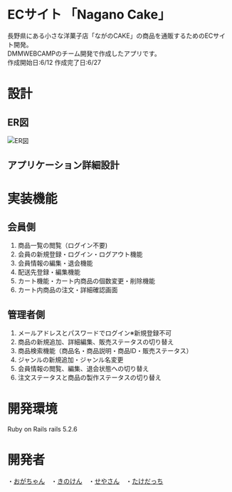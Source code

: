 # ECサイト 「Nagano Cake」
長野県にある小さな洋菓子店「ながのCAKE」の商品を通販するためのECサイト開発。<br>
DMMWEBCAMPのチーム開発で作成したアプリです。<br>
作成開始日:6/12 作成完了日:6/27

# 設計
## ER図
![ER図](https://user-images.githubusercontent.com/81765199/123536917-f19af600-d767-11eb-9f13-24328aeacb04.jpg)
## アプリケーション詳細設計

# 実装機能
## 会員側
1. 商品一覧の閲覧（ログイン不要)
2. 会員の新規登録・ログイン・ログアウト機能
3. 会員情報の編集・退会機能
4. 配送先登録・編集機能
5. カート機能・カート内商品の個数変更・削除機能
6. カート内商品の注文・詳細確認画面

## 管理者側
1. メールアドレスとパスワードでログイン※新規登録不可
2. 商品の新規追加、詳細編集、販売ステータスの切り替え
3. 商品検索機能（商品名・商品説明・商品ID・販売ステータス）
4. ジャンルの新規追加・ジャンル名変更
5. 会員情報の閲覧、編集、退会状態への切り替え
6. 注文ステータスと商品の製作ステータスの切り替え

# 開発環境
Ruby on Rails rails 5.2.6

# 開発者
・[おがちゃん](https://github.com/AZUSA5296)　・[きのけん](https://github.com/kinoshitaken123)　・[せやさん](https://github.com/seiya1911)　・[たけだっち](https://github.com/yunhao17)
